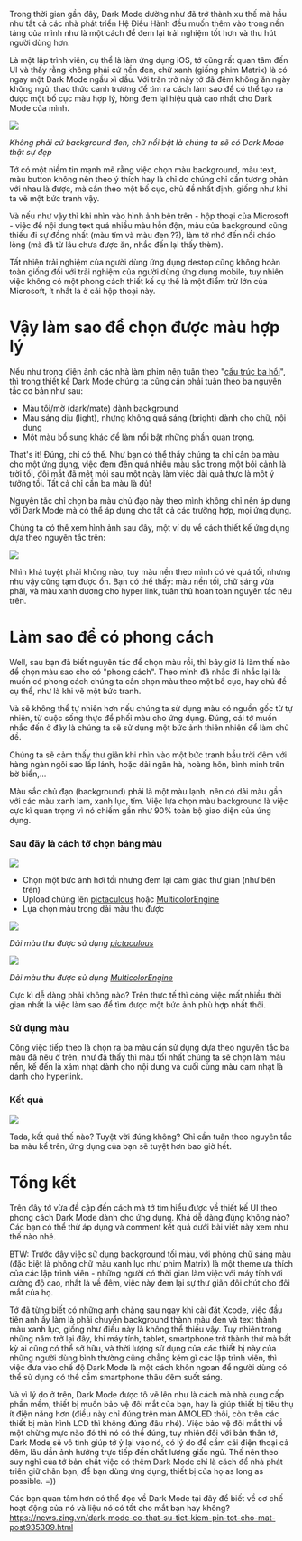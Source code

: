 Trong thời gian gần đây, Dark Mode dường như đã trở thành xu thế mà hầu như tất cả các nhà phát triển Hệ Điều Hành đều muốn thêm vào trong nền tảng của mình như là một cách để đem lại trải nghiệm tốt hơn và thu hút người dùng hơn. 

Là một lập trình viên, cụ thể là làm ứng dụng iOS, tớ cũng rất quan tâm đến UI và thấy rằng không phải cứ nền đen, chữ xanh (giống phim Matrix) là có ngay một Dark Mode ngầu xì dầu. 
Với trăn trở này tớ đã đêm không ăn ngày không ngủ, thao thức canh trường để tìm ra cách làm sao để có thể tạo ra được một bố cục màu hợp lý, hòng đem lại hiệu quả cao nhất cho Dark Mode của mình. 

![](https://images.viblo.asia/3850c47d-62c9-47a7-b02d-7017b723c1d0.png)

*Không phải cứ background đen, chữ nổi bật là chúng ta sẽ có Dark Mode thật sự đẹp*

Tớ có một niềm tin mạnh mẽ rằng việc chọn màu background, màu text, màu button không nên theo ý thích hay là chỉ do chúng chỉ cần tương phản với nhau là được, mà cần theo một bố cục, chủ đề nhất định, giống như khi ta vẽ một bức tranh vậy. 

Và nếu như vậy thì khi nhìn vào hình ảnh bên trên - hộp thoại của Microsoft - việc để nội dung text quá nhiều màu hỗn độn, màu của background cũng thiếu đi sự đồng nhất (màu tím và màu đen ??), làm tớ nhớ đến nồi cháo lòng (mà đã từ lâu chưa được ăn, nhắc đến lại thấy thèm). 

Tất nhiên trải nghiệm của người dùng ứng dụng destop cũng không hoàn toàn giống đối với trải nghiệm của người dùng ứng dụng mobile, tuy nhiên việc không có một phong cách thiết kế cụ thể là một điểm trừ lớn của Microsoft, ít nhất là ở cái hộp thoại này. 

# Vậy làm sao để chọn được màu hợp lý
Nếu như trong điện ảnh các nhà làm phim nên tuân theo "[cấu trúc ba hồi](https://yooribae.wordpress.com/2017/04/08/kich-ban-101-2-nen-tang-cua-moi-kich-ban/)", thì trong thiết kế Dark Mode chúng ta cũng cần phải tuân theo ba nguyên tắc cơ bản như sau:

* Màu tối/mờ (dark/mate) dành background
* Màu sáng dịu (light), nhưng không quá sáng (bright) dành cho chữ, nội dung
* Một màu bổ sung khác để làm nổi bật những phần quan trọng.

That's it! Đúng, chỉ có thế. Như bạn có thể thấy chúng ta chỉ cần ba màu cho một ứng dụng, việc đem đến quá nhiều màu sắc trong một bối cảnh là trời tối, đôi mắt đã mệt mỏi sau một ngày làm việc dài quả thực là một ý tưởng tồi. Tất cả chỉ cần ba màu là đủ!

Nguyên tắc chỉ chọn ba màu chủ đạo này theo mình không chỉ nên áp dụng với Dark Mode mà có thể áp dụng cho tất cả các trường hợp, mọi ứng dụng. 

Chúng ta có thể xem hình ảnh sau đây, một ví dụ về cách thiết kế ứng dụng dựa theo nguyên tắc trên:

![](https://images.viblo.asia/05998029-628d-4a7b-a225-e45dc5092c89.jpg)

Nhìn khá tuyệt phải không nào, tuy màu nền theo mình có vẻ quá tối, nhưng như vậy cũng tạm được ổn. Bạn có thể thấy: màu nền tối, chữ sáng vừa phải, và màu xanh dương cho hyper link, tuân thủ hoàn toàn nguyên tắc nêu trên.

# Làm sao để có phong cách

Well, sau bạn đã biết nguyên tắc để chọn màu rồi, thì bây giờ là làm thế nào để chọn màu sao cho có "phong cách". Theo mình đã nhắc đi nhắc lại là: muốn có phong cách chúng ta cần chọn màu theo một bố cục, hay chủ đề cụ thể, như là khi vẽ một bức tranh. 

Và sẽ không thể tự nhiên hơn nếu chúng ta sử dụng màu có nguồn gốc từ tự nhiên, từ cuộc sống thực để phối màu cho ứng dụng. Đúng, cái tớ muốn nhắc đến ở đây là chúng ta sẽ sử dụng một bức ảnh thiên nhiên để làm chủ đề. 

Chúng ta sẽ cảm thấy thư giãn khi nhìn vào một bức tranh bầu trời đêm với hàng ngàn ngôi sao lấp lánh, hoặc dải ngân hà, hoàng hôn, bình minh trên bờ biển,...

Màu sắc chủ đạo (background) phải là một màu lạnh, nên có dải màu gần với các màu xanh lam, xanh lục, tím. Việc lựa chọn màu background là việc cực kì quan trọng vì nó chiếm gần như 90% toàn bộ giao diện của ứng dụng.


### Sau đây là cách tớ chọn bảng màu

![](https://images.viblo.asia/c1c18846-cb0a-4b14-b006-2fc1d5797b72.jpg)

- Chọn một bức ảnh hơi tối nhưng đem lại cảm giác thư giãn (như bên trên)
- Upload chúng lên [pictaculous](http://www.pictaculous.com/) hoặc [MulticolorEngine](https://labs.tineye.com/color/)
- Lựa chọn màu trong dải màu thu được

![](https://images.viblo.asia/e645ce43-27ce-4853-b7de-5d24dda6d904.jpg)

*Dải màu thu được sử dụng [pictaculous](http://www.pictaculous.com/)*

![](https://images.viblo.asia/a992e633-43e5-44d9-9421-68232015396d.png)

*Dải màu thu được sử dụng [MulticolorEngine](https://labs.tineye.com/color/)*

Cực kì dễ dàng phải không nào? Trên thực tế thì công việc mất nhiều thời gian nhất là việc làm sao để tìm được một bức ảnh phù hợp nhất thôi.

### Sử dụng màu

Công việc tiếp theo là chọn ra ba màu cần sử dụng dựa theo nguyên tắc ba màu đã nêu ở trên, như đã thấy thì màu tối nhất chúng ta sẽ chọn làm màu nền, kế đến là xám nhạt dành cho nội dung và cuối cùng màu cam nhạt là danh cho hyperlink.

### Kết quả

![](https://images.viblo.asia/1bf4f03d-e41f-4d82-97d0-08780e17f1e7.jpg)

Tada, kết quả thế nào? Tuyệt vời đúng không? Chỉ cần tuân theo nguyên tắc ba màu kể trên, ứng dụng của bạn sẽ tuyệt hơn bao giờ hết.

# Tổng kết

Trên đây tớ vừa đề cập đến cách mà tớ tìm hiểu được về thiết kế UI theo phong cách Dark Mode dành cho ứng dụng. Khá dễ dàng đúng không nào? Các bạn có thể thử áp dụng và comment kết quả dưới bài viết này xem như thế nào nhé.

BTW: Trước đây việc sử dụng background tối màu, với phông chữ sáng màu (đặc biệt là phông chữ màu xanh lục như phim Matrix) là một theme ưa thích của các lập trình viên - những người có thời gian làm việc với máy tính với cường độ cao, nhất là về đêm, việc này đem lại sự thư giãn đôi chút cho đôi mắt của họ. 

Tớ đã từng biết có những anh chàng sau ngay khi cài đặt Xcode, việc đầu tiên anh ấy làm là phải chuyển background thành màu đen và text thành màu xanh lục, giống như điều này là không thể thiếu vậy. Tuy nhiên trong những năm trở lại đây, khi máy tính, tablet, smartphone trở thành thứ mà bất kỳ ai cũng có thể sở hữu,  và thời lượng sử dụng của các thiết bị này của những người dùng bình thường cũng chẳng kém gì các lập trình viên, thì việc đưa vào chế độ Dark Mode là một cách khôn ngoan để người dùng có thể sử dụng có thể cầm smartphone thâu đêm suốt sáng. 

Và vì lý do ở trên, Dark Mode được tô vẽ lên như là cách mà nhà cung cấp phần mềm, thiết bị muốn bảo vệ đôi mắt của bạn, hay là giúp thiết bị tiêu thụ ít điện năng hơn (điều này chỉ đúng trên màn AMOLED thôi, còn trên các thiết bị màn hình LCD thì không đúng đâu nhé). Việc bảo vệ đôi mắt thì về một chừng mực nào đó thì nó có thể đúng, tuy nhiên đối với bản thân tớ, Dark Mode sẽ vô tình giúp tớ ỷ lại vào nó, có lý do để cầm cái điện thoại cả đêm, lâu dần ảnh hưởng trực tiếp đến chất lượng giấc ngủ. Thế nên theo suy nghĩ của tớ bản chất việc có thêm Dark Mode chỉ là cách để nhà phát triên giữ chân bạn, để bạn dùng ứng dụng, thiết bị của họ as long as possible. =))

Các bạn quan tâm hơn có thể đọc về Dark Mode tại đây để biết về cơ chế hoạt động của nó và liệu nó có tốt cho mắt bạn hay không? https://news.zing.vn/dark-mode-co-that-su-tiet-kiem-pin-tot-cho-mat-post935309.html
